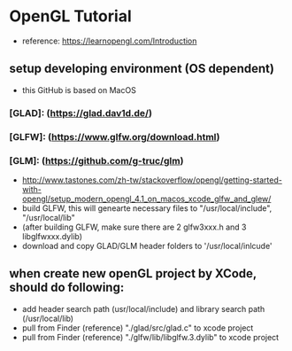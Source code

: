 # OpenGL Tutorial
* reference: https://learnopengl.com/Introduction

## setup developing environment (OS dependent)

* this GitHub is based on MacOS
### [GLAD]: (https://glad.dav1d.de/)
### [GLFW]: (https://www.glfw.org/download.html)
### [GLM]:  (https://github.com/g-truc/glm)

* http://www.tastones.com/zh-tw/stackoverflow/opengl/getting-started-with-opengl/setup_modern_opengl_4.1_on_macos_xcode_glfw_and_glew/
* build GLFW, this will genearte necessary files to "/usr/local/include",  "/usr/local/lib" 
* (after building GLFW, make sure there are 2 glfw3xxx.h and 3 libglfwxxx.dylib)
* download and copy GLAD/GLM header folders to '/usr/local/inlcude' 

## when create new openGL project by XCode, should do following: 
* add header search path (usr/local/include) and library search path (/usr/local/lib)
* pull from Finder (reference) "./glad/src/glad.c" to xcode project
* pull from Finder (reference) "./glfw/lib/libglfw.3.dylib" to xcode project